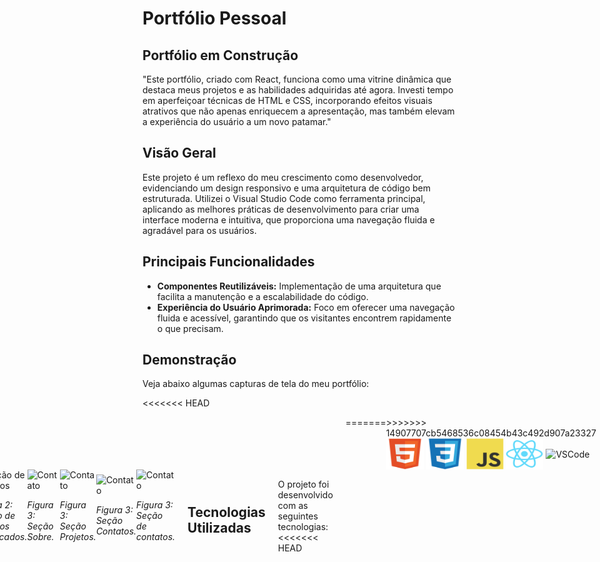 # Portfólio Pessoal

## Portfólio em Construção

"Este portfólio, criado com React, funciona como uma vitrine dinâmica que destaca meus projetos e as habilidades adquiridas até agora. Investi tempo em aperfeiçoar técnicas de HTML e CSS, incorporando efeitos visuais atrativos que não apenas enriquecem a apresentação, mas também elevam a experiência do usuário a um novo patamar."

## Visão Geral

Este projeto é um reflexo do meu crescimento como desenvolvedor, evidenciando um design responsivo e uma arquitetura de código bem estruturada. Utilizei o Visual Studio Code como ferramenta principal, aplicando as melhores práticas de desenvolvimento para criar uma interface moderna e intuitiva, que proporciona uma navegação fluida e agradável para os usuários.

## Principais Funcionalidades

- **Componentes Reutilizáveis:** Implementação de uma arquitetura que facilita a manutenção e a escalabilidade do código.
- **Experiência do Usuário Aprimorada:** Foco em oferecer uma navegação fluida e acessível, garantindo que os visitantes encontrem rapidamente o que precisam.

## Demonstração

Veja abaixo algumas capturas de tela do meu portfólio:

<<<<<<< HEAD
<div style="display: flex; gap:20px; align-items: center; justify-content: center;">
=======
<div style="display: flex; align-items: center; justify-content: center;">
>>>>>>> 14907707cb5468536c08454b43c492d907a23327
    <div style="margin-bottom: 20px;">
        <img src="https://github.com/user-attachments/assets/46be5d75-c67c-4bcb-8147-3014bbd72ef2" alt="Página Inicial" width="200" height="350">
        <p><em>Figura 1: Página inicial do portfólio.</em></p>
    </div>
    <div style="margin-bottom: 20px;">
        <img src="https://github.com/user-attachments/assets/41890426-560b-4bed-982d-5220b55f3901" alt="Seção de Projetos" width="200" height="350">
        <p><em>Figura 2: Seção de projetos destacados.</em></p>
    </div>

   <div style="margin-bottom: 20px;">
        <img src="https://github.com/user-attachments/assets/d8b06229-483d-47c7-a5ee-a7287d401ec7" alt="Contato" width="200" height="350">
        <p><em>Figura 3: Seção Sobre.</em></p>
    </div>
    <div style="margin-bottom: 20px;">
        <img src="https://github.com/user-attachments/assets/f4bc1d25-86d7-4b22-a3ea-dfba9e3ad190" alt="Contato" width="200" height="350">
        <p><em>Figura 3: Seção Projetos.</em></p>
    </div>
    <div style="margin-bottom: 20px;">
        <img src="https://github.com/user-attachments/assets/884f2f12-3868-48a8-9f09-58528387ce37" alt="Contato" width="200" height="350">
        <p><em>Figura 3: Seção Contatos.</em></p>
    </div>
    <div style="margin-bottom: 20px;">
        <img src="https://github.com/user-attachments/assets/f4a37990-6f4f-4979-aefc-464c8351c57f" alt="Contato" width="200" height="350">
        <p><em>Figura 3: Seção de contatos.</em></p>
    </div>
</div>

## Tecnologias Utilizadas

O projeto foi desenvolvido com as seguintes tecnologias:
<<<<<<< HEAD
<div style="display:flex">
=======
<div style="display: inline_block">
>>>>>>> 14907707cb5468536c08454b43c492d907a23327
  <img align="center" alt="HTML" height="50" width="60" src="https://raw.githubusercontent.com/devicons/devicon/master/icons/html5/html5-original.svg">
  <img align="center" alt="CSS" height="50" width="60" src="https://raw.githubusercontent.com/devicons/devicon/master/icons/css3/css3-original.svg">
  <img align="center" alt="JavaScript" height="50" width="60" src="https://raw.githubusercontent.com/devicons/devicon/master/icons/javascript/javascript-original.svg">
  <img align="center" alt="React" height="50" width="60" src="https://raw.githubusercontent.com/devicons/devicon/master/icons/react/react-original.svg">
  <img align="center" alt="VSCode" height="50" width="60" src="https://cdn.jsdelivr.net/gh/devicons/devicon@latest/icons/vscode/vscode-original.svg">
</div>

- **HTML:** Estrutura do site.
- **CSS:** Estilização visual e responsividade.
- **JavaScript:** Lógica de interação e manipulação do DOM.
- **React:** Biblioteca moderna para construção de interfaces.

## Resultados Esperados

- Reflexão do meu crescimento como desenvolvedor.
- Demonstração da capacidade de usar ferramentas modernas para oferecer uma experiência de usuário superior.

## Links

- **Visualize meu portfólio:** [Portfólio Online](https://portfoliovcs.netlify.app/)
- **Repositório no GitHub:** [GitHub - PortfolioVS](https://github.com/valdeircesario/PortfolioVS)
